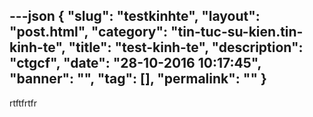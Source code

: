 ---json
{
    "slug": "testkinhte",
    "layout": "post.html",
    "category": "tin-tuc-su-kien.tin-kinh-te",
    "title": "test-kinh-te",
    "description": "ctgcf",
    "date": "28-10-2016 10:17:45",
    "banner": "",
    "tag": [],
    "permalink": ""
}
---
rtftfrtfr